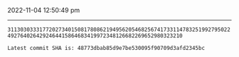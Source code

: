 2022-11-04 12:50:49 pm

---

`31130303331772027340150817808621949562054682567417331147832519927950224927640264292464415864683419972348126682269652980323210`

`Latest commit SHA is: 48773dbab85d9e7be530095f90709d3afd2345bc `

